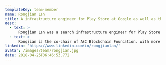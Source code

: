 ```yaml
---
templateKey: team-member
name: Rongjian Lan
title: A infrastructure engineer for Play Store at Google as well as the co-chair of ABC Blockchain Foundation, with more than 500 engineers from Google, Facebook, LinkedIn as members.
desc:
  - text: >
      Rongjian Lan was a search infrastructure engineer for Play Store at Google. He published over 10 academic papers on spatio-temporal querying and map-based visualization. Rongjian started researching on decentralized protocols since early 2017.
  - text: >
      Rongjian is the co-chair of ABC Blockchain Foundation, with more than 100 engineers from Google, Facebook, LinkedIn as members. He was a doctoral candidate of computer science at the University of Maryland College Park and obtained his bachelor’s degree from the University of Science and Technology Beijing.
linkedin: 'https://www.linkedin.com/in/rongjianlan/'
avatar: /images/team/rongjian.jpg
date: 2018-04-25T06:46:53.772
---
```


